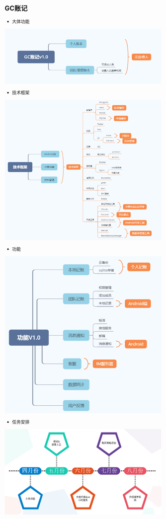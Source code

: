 ## GC账记
- 大体功能

![](https://github.com/TW-CK/Tally-System/blob/master/images/1.png)

- 技术框架


![](https://github.com/TW-CK/Tally-System/blob/master/images/2.png)

- 功能

![](https://github.com/TW-CK/Tally-System/blob/master/images/3.png)

- 任务安排

![](https://github.com/TW-CK/Tally-System/blob/master/images/4.png)